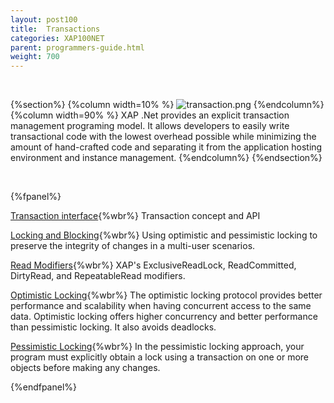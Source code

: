 ```yaml
---
layout: post100
title:  Transactions
categories: XAP100NET
parent: programmers-guide.html
weight: 700
---
```



<br>

{%section%}
{%column width=10% %}
![transaction.png](/attachment_files/subject/transaction.png)
{%endcolumn%}
{%column width=90% %}
XAP .Net provides an explicit transaction management programing model. It allows developers to easily write transactional code with the lowest overhead possible while minimizing the amount of hand-crafted code and separating it from the application hosting environment and instance management.
{%endcolumn%}
{%endsection%}

<br>

{%fpanel%}

[Transaction interface](./transaction-management.html){%wbr%}
Transaction concept and API

[Locking and Blocking](./transaction-locking-and-blocking.html){%wbr%}
Using optimistic and pessimistic locking to preserve the integrity of changes in a multi-user scenarios.

[Read Modifiers](./transaction-read-modifiers.html){%wbr%}
XAP's ExclusiveReadLock, ReadCommitted, DirtyRead, and RepeatableRead modifiers.

[Optimistic Locking](./transaction-optimistic-locking.html){%wbr%}
The optimistic locking protocol provides better performance and scalability when having concurrent access to the same data. Optimistic locking offers higher concurrency and better performance than pessimistic locking. It also avoids deadlocks.

[Pessimistic Locking](./transaction-pessimistic-locking.html){%wbr%}
In the pessimistic locking approach, your program must explicitly obtain a lock using a transaction on one or more objects before making any changes.

{%endfpanel%}